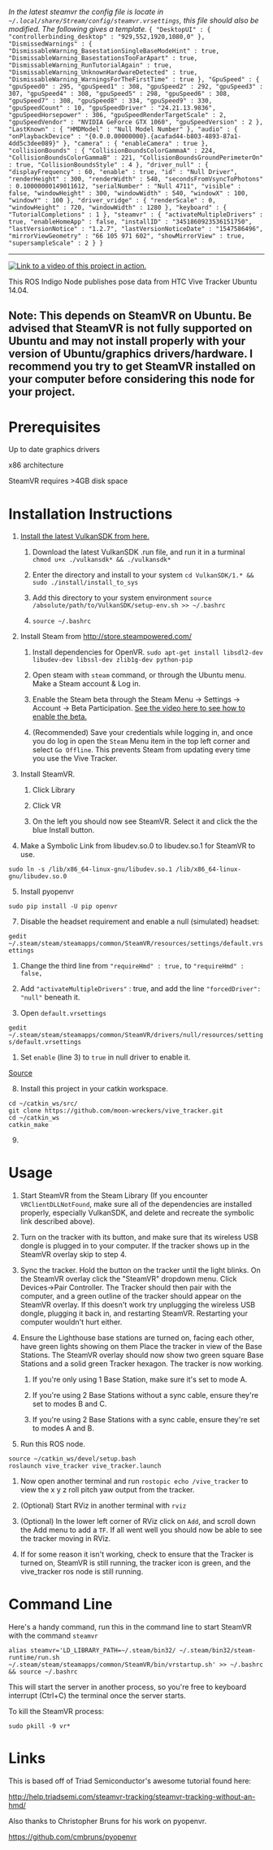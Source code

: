 *In the latest steamvr the config file is locate in `~/.local/share/Stream/config/steamvr.vrsettings`, this file should also be modified.
The following gives a template.*
``
{
   "DesktopUI" : {
      "controllerbinding_desktop" : "929,552,1920,1080,0"
   },
   "DismissedWarnings" : {
      "DismissableWarning_BasestationSingleBaseModeHint" : true,
      "DismissableWarning_BasestationsTooFarApart" : true,
      "DismissableWarning_RunTutorialAgain" : true,
      "DismissableWarning_UnknownHardwareDetected" : true,
      "DismissableWarning_WarningsForTheFirstTime" : true
   },
   "GpuSpeed" : {
      "gpuSpeed0" : 295,
      "gpuSpeed1" : 308,
      "gpuSpeed2" : 292,
      "gpuSpeed3" : 307,
      "gpuSpeed4" : 308,
      "gpuSpeed5" : 298,
      "gpuSpeed6" : 308,
      "gpuSpeed7" : 308,
      "gpuSpeed8" : 334,
      "gpuSpeed9" : 330,
      "gpuSpeedCount" : 10,
      "gpuSpeedDriver" : "24.21.13.9836",
      "gpuSpeedHorsepower" : 306,
      "gpuSpeedRenderTargetScale" : 2,
      "gpuSpeedVendor" : "NVIDIA GeForce GTX 1060",
      "gpuSpeedVersion" : 2
   },
   "LastKnown" : {
      "HMDModel" : "Null Model Number"
   },
   "audio" : {
      "onPlaybackDevice" : "{0.0.0.00000000}.{acafad44-b803-4893-87a1-4dd5c3dee089}"
   },
   "camera" : {
      "enableCamera" : true
   },
   "collisionBounds" : {
      "CollisionBoundsColorGammaA" : 224,
      "CollisionBoundsColorGammaB" : 221,
      "CollisionBoundsGroundPerimeterOn" : true,
      "CollisionBoundsStyle" : 4
   },
   "driver_null" : {
      "displayFrequency" : 60,
      "enable" : true,
      "id" : "Null Driver",
      "renderHeight" : 300,
      "renderWidth" : 540,
      "secondsFromVsyncToPhotons" : 0.10000000149011612,
      "serialNumber" : "Null 4711",
      "visible" : false,
      "windowHeight" : 300,
      "windowWidth" : 540,
      "windowX" : 100,
      "windowY" : 100
   },
   "driver_vridge" : {
      "renderScale" : 0,
      "windowHeight" : 720,
      "windowWidth" : 1280
   },
   "keyboard" : {
      "TutorialCompletions" : 1
   },
   "steamvr" : {
      "activateMultipleDrivers" : true,
      "enableHomeApp" : false,
      "installID" : "3451860923536151750",
      "lastVersionNotice" : "1.2.7",
      "lastVersionNoticeDate" : "1547586496",
      "mirrorViewGeometry" : "66 105 971 602",
      "showMirrorView" : true,
      "supersampleScale" : 2
   }
}
``

---


[![Link to a video of this project in action.](https://img.youtube.com/vi/fvbSUXGViSY/0.jpg)](https://youtu.be/fvbSUXGViSY)

This ROS Indigo Node publishes pose data from HTC Vive Tracker Ubuntu 14.04. 

## Note: This depends on SteamVR on Ubuntu. Be advised that SteamVR is not fully supported on Ubuntu and may not install properly with your version of Ubuntu/graphics drivers/hardware. I recommend you try to get SteamVR installed on your computer before considering this node for your project. 

# Prerequisites

Up to date graphics drivers

x86 architecture

SteamVR requires >4GB disk space


# Installation Instructions
1. [Install the latest VulkanSDK from here.](https://vulkan.lunarg.com/sdk/home#linux)
   
      1. Download the latest VulkanSDK .run file, and run it in a turminal `chmod u+x ./vulkansdk* && ./vulkansdk*`
      
      2. Enter the directory and install to your system `cd VulkanSDK/1.* && sudo ./install/install_to_sys`
      
      3. Add this directory to your system environment `source /absolute/path/to/VulkanSDK/setup-env.sh >> ~/.bashrc`
      
      4. `source ~/.bashrc`


2. Install Steam from http://store.steampowered.com/

      1. Install dependencies for OpenVR. `sudo apt-get install libsdl2-dev libudev-dev libssl-dev zlib1g-dev python-pip`
   
      2. Open steam with `steam` command, or through the Ubuntu menu. Make a Steam account & Log in.
  
      3. Enable the Steam beta through the Steam Menu -> Settings -> Account -> Beta Participation. [See the video here to see how to enable the beta.](https://www.youtube.com/watch?v=7AFUcj3HpvE)
   
      4. (Recommended) Save your credentials while logging in, and once you do log in open the `Steam` Menu item in the top left corner and select `Go Offline`. This prevents Steam from updating every time you use the Vive Tracker. 

2. Install SteamVR. 

   1. Click Library

   1. Click VR

   1. On the left you should now see SteamVR. Select it and click the the blue Install button.

1. Make a Symbolic Link from libudev.so.0 to libudev.so.1 for SteamVR to use. 

`sudo ln -s /lib/x86_64-linux-gnu/libudev.so.1 /lib/x86_64-linux-gnu/libudev.so.0`

5. Install pyopenvr

`sudo pip install -U pip openvr`

7. Disable the headset requirement and enable a null (simulated) headset:

`gedit ~/.steam/steam/steamapps/common/SteamVR/resources/settings/default.vrsettings`

   1. Change the third line from `"requireHmd" : true,` to `"requireHmd" : false,`

   2. Add `"activateMultipleDrivers"` : true, and add the line `"forcedDriver": "null"` beneath it.
   
   3. Open `default.vrsettings`

`gedit ~/.steam/steam/steamapps/common/SteamVR/drivers/null/resources/settings/default.vrsettings`

   1. Set `enable` (line 3) to `true` in null driver to enable it.

  [Source](https://www.reddit.com/r/Vive/comments/6uo053/how_to_use_steamvr_tracked_devices_without_a_hmd/) 
  
8. Install this project in your catkin workspace.

```
cd ~/catkin_ws/src/
git clone https://github.com/moon-wreckers/vive_tracker.git
cd ~/catkin_ws
catkin_make
```

9. 

# Usage
1. Start SteamVR from the Steam Library (If you encounter `VRClientDLLNotFound`, make sure all of the dependencies are installed properly, especially VulkanSDK, and delete and recreate the symbolic link described above).

2. Turn on the tracker with its button, and make sure that its wireless USB dongle is plugged in to your computer. If the tracker shows up in the SteamVR overlay skip to step 4.

3. Sync the tracker. Hold the button on the tracker until the light blinks. On the SteamVR overlay click the "SteamVR" dropdown menu. Click Devices->Pair Controller. The Tracker should then pair with the computer, and a green outline of the tracker should appear on the SteamVR overlay. If this doesn't work try unplugging the wireless USB dongle, plugging it back in, and restarting SteamVR. Restarting your computer wouldn't hurt either.

4. Ensure the Lighthouse base stations are turned on, facing each other, have green lights showing on them Place the tracker in view of the Base Stations. The SteamVR overlay should now show two green square Base Stations and a solid green Tracker hexagon. The tracker is now working. 

     1. If you're only using 1 Base Station, make sure it's set to mode A.
     
     2. If you're using 2 Base Stations without a sync cable, ensure they're set to modes B and C.
     
     3. If you're using 2 Base Stations with a sync cable, ensure they're set to modes A and B.

5. Run this ROS node. 

```
source ~/catkin_ws/devel/setup.bash
roslaunch vive_tracker vive_tracker.launch
``` 
   1. Now open another terminal and run `rostopic echo /vive_tracker` to view the x y z roll pitch yaw output from the tracker.

6. (Optional) Start RViz in another terminal with `rviz`

7. (Optional) In the lower left corner of RViz click on `Add`, and scroll down the Add menu to add a `TF`. If all went well you should now be able to see the tracker moving in RViz. 

8. If for some reason it isn't working, check to ensure that the Tracker is turned on, SteamVR is still running, the tracker icon is green, and the vive_tracker ros node is still running.


# Command Line

Here's a handy command, run this in the command line to start SteamVR with the command `steamvr`

`alias steamvr='LD_LIBRARY_PATH=~/.steam/bin32/ ~/.steam/bin32/steam-runtime/run.sh ~/.steam/steam/steamapps/common/SteamVR/bin/vrstartup.sh' >> ~/.bashrc && source ~/.bashrc`

This will start the server in another process, so you're free to keyboard interrupt (Ctrl+C) the terminal once the server starts. 

To kill the SteamVR process:

`sudo pkill -9 vr*`




# Links

This is based off of Triad Semiconductor's awesome tutorial found here:

http://help.triadsemi.com/steamvr-tracking/steamvr-tracking-without-an-hmd/

Also thanks to Christopher Bruns for his work on pyopenvr.

https://github.com/cmbruns/pyopenvr
